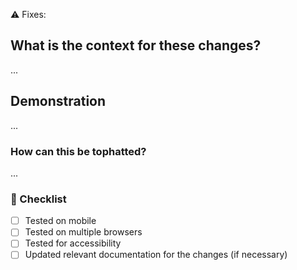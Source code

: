 <!--
  ☝️How to write a good PR title:
  - Prefix it with the type of PR, e.g. [feature|bugfix|chore]
  - Start with a verb, for example: Add, Delete, Improve, Fix
  - Prefix it with [WIP] while it’s a work in progress
-->
⚠️ Fixes: <!-- Paste a link to the relevant issue here (if one exists) -->

## What is the context for these changes?
<!-- Share what you're adding, and if necessary, the path you chose and why. -->
...

## Demonstration

<!--
    Showcase what you've created!

    - Before / after screenshots are appreciated for UI changes.
    - Videos may help better explain the changes being made in larger codebase changes.
    - If you include an animated gif showing your change, wrapping it in a details tag is recommended. Gifs usually autoplay, which can cause accessibility issues for people reviewing your PR:

        <details>
            <summary>Summary of your gif(s)</summary>
            <img src="..." alt="Description of what the gif shows">
        </details>
-->

<!--
    Summary of the changes committed.

  Before / after screenshots are appreciated for UI changes. Make sure to include alt text that describes the screenshot.


-->

...

<!-- ℹ️ Delete the following for small / trivial changes -->

### How can this be tophatted?
<!--
  Give as much information as needed to test the changes introduced in this PR.
-->

...

### 🎩 Checklist
<!--
  If any of the following are not relevant you may strike them out using the ~ character before and after the checklist item's label.
-->

- [ ] Tested on mobile
- [ ] Tested on multiple browsers
- [ ] Tested for accessibility
- [ ] Updated relevant documentation for the changes (if necessary)
